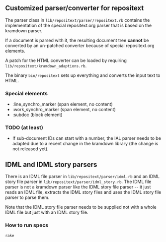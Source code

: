 ## Customized parser/converter for repositext

The parser class in `lib/repositext/parser/repositext.rb` contains the
implementation of the special repositext.org parser that is based on the
kramdown parser.

If a document is parsed with it, the resulting document tree **cannot**
be converted by an un-patched converter because of special
repositext.org elements.

A patch for the HTML converter can be loaded by requiring
`lib/repositext/kramdown_adaptions.rb`.

The binary `bin/repositext` sets up everything and converts the input
text to HTML.

### Special elements

* :line_synchro_marker (span element, no content)
* :work_synchro_marker (span element, no content)
* :subdoc (block element)

### TODO (at least)

* If sub-document IDs can start with a number, the IAL parser needs to
  be adapted due to a recent change in the kramdown library (the change
  is not released yet).


## IDML and IDML story parsers

There is an IDML file parser in `lib/repositext/parser/idml.rb` and an
IDML story file parser in `lib/repositext/parser/idml_story.rb`. The
IDML file parser is not a kramdown parser like the IDML story file
parser -- it just reads an IDML file, extracts the IDML story files and
uses the IDML story file parser to parse them.

Note that the IDML story file parser needs to be supplied not with a
whole IDML file but just with an IDML story file.

### How to run specs

    rake
